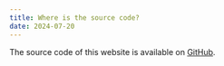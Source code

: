 ```yaml
---
title: Where is the source code?
date: 2024-07-20
---
```


The source code of this website is available on [GitHub](https://github.com/TurtleSmoke/turtlesmoke.github.io).
```